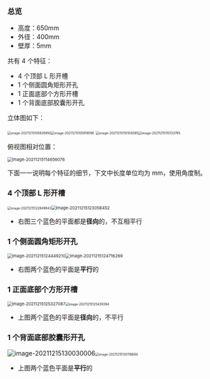 ### 总览

+ 高度：650mm
+ 外径：400mm
+ 壁厚：5mm

共有 4 个特征：

+ 4 个顶部 L 形开槽
+ 1 个侧面圆角矩形开孔
+ 1 正面底部个方形开槽
+ 1 个背面底部胶囊形开孔

立体图如下：

<img src="https://raw.githubusercontent.com/zixiao-bios/Imgs/main/image-20211215105826850.png" alt="image-20211215105826850" style="zoom: 50%;" /><img src="https://raw.githubusercontent.com/zixiao-bios/Imgs/main/image-20211215105919598.png" alt="image-20211215105919598" style="zoom: 50%;" />
<img src="https://raw.githubusercontent.com/zixiao-bios/Imgs/main/image-20211215110104085.png" alt="image-20211215110104085" style="zoom: 50%;" /><img src="https://raw.githubusercontent.com/zixiao-bios/Imgs/main/image-20211215110133765.png" alt="image-20211215110133765" style="zoom: 50%;" />



俯视图相对位置：

<img src="https://raw.githubusercontent.com/zixiao-bios/Imgs/main/image-20211215114656076.png" alt="image-20211215114656076" style="zoom: 67%;" />

下面一一说明每个特征的细节，下文中长度单位均为 mm，使用角度制。



### 4 个顶部 L 形开槽

<img src="https://raw.githubusercontent.com/zixiao-bios/Imgs/main/image-20211215122649943.png" alt="image-20211215122649943" style="zoom:50%;" /><img src="https://raw.githubusercontent.com/zixiao-bios/Imgs/main/image-20211215123058452.png" alt="image-20211215123058452" style="zoom: 67%;" />

+ 右图三个蓝色的平面都是**径向**的，不互相平行



### 1 个侧面圆角矩形开孔

<img src="https://raw.githubusercontent.com/zixiao-bios/Imgs/main/image-20211215124449210.png" alt="image-20211215124449210" style="zoom:67%;" /><img src="https://raw.githubusercontent.com/zixiao-bios/Imgs/main/image-20211215124716269.png" alt="image-20211215124716269" style="zoom: 67%;" />

+ 右图两个蓝色的平面是**平行**的



### 1 正面底部个方形开槽

<img src="https://raw.githubusercontent.com/zixiao-bios/Imgs/main/image-20211215125327087.png" alt="image-20211215125327087" style="zoom: 67%;" /><img src="https://raw.githubusercontent.com/zixiao-bios/Imgs/main/image-20211215125439394.png" alt="image-20211215125439394" style="zoom: 50%;" />

+ 上图两个蓝色的平面是**径向**的，不平行



### 1 个背面底部胶囊形开孔

![image-20211215130030006](https://raw.githubusercontent.com/zixiao-bios/Imgs/main/image-20211215130030006.png)<img src="https://raw.githubusercontent.com/zixiao-bios/Imgs/main/image-20211215130118694.png" alt="image-20211215130118694" style="zoom:50%;" />

+ 上图两个蓝色平面是**平行**的